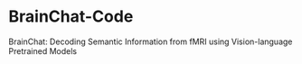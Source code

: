 # BrainChat-Code
BrainChat: Decoding Semantic Information from fMRI using Vision-language Pretrained Models
